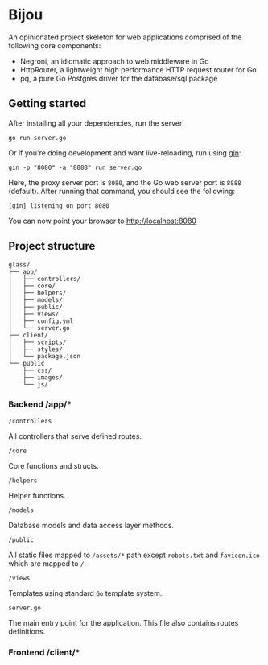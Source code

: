 Bijou
=====

An opinionated project skeleton for web applications comprised of the following core components:

- Negroni, an idiomatic approach to web middleware in Go
- HttpRouter, a lightweight high performance HTTP request router for Go
- pq, a pure Go Postgres driver for the database/sql package

## Getting started

After installing all your dependencies, run the server:
 
```
go run server.go
```

Or if you're doing development and want live-reloading, run using [gin]( https://github.com/codegangsta/gin ):

```
gin -p "8080" -a "8888" run server.go
```

Here, the proxy server port is `8080`, and the Go web server port is `8888` (default). After running that command,
you should see the following:

```
[gin] listening on port 8080
```

You can now point your browser to [http://localhost:8080]( http://localhost:8080 )

## Project structure

```
glass/
├── app/
│   ├── controllers/
│   ├── core/
│   ├── helpers/
│   ├── models/
│   ├── public/
│   ├── views/
│   ├── config.yml
│   └── server.go
├── client/
│   ├── scripts/
│   ├── styles/
│   └── package.json
└── public
    ├── css/
    ├── images/
    └── js/
```

### Backend /app/*

`/controllers`

All controllers that serve defined routes.

`/core`

Core functions and structs.

`/helpers`

Helper functions.

`/models`

Database models and data access layer methods.

`/public`

All static files mapped to `/assets/*` path except `robots.txt` and `favicon.ico` which are mapped to `/`.

`/views`

Templates using standard `Go` template system.

`server.go`

The main entry point for the application. This file also contains routes definitions.


### Frontend /client/*